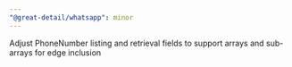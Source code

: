 ```yaml
---
"@great-detail/whatsapp": minor
---
```


Adjust PhoneNumber listing and retrieval fields to support arrays and sub-arrays
for edge inclusion
